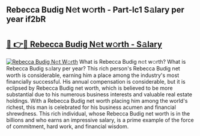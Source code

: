 ## Rebecca Budig N𝚎t w𝚘rth - Part-lc1 S𝚊lary per year if2bR

# <h2><a href="http://gc526f.nevu.top/?p=Rebecca+Budig">🔗 👉🔴 Rebecca Budig N𝚎t w𝚘rth - S𝚊lary</a></h2>

[![Rebecca Budig N𝚎t W𝚘rth](https://i.imgur.com/Oavwk0R.jpeg)](http://gc526f.nevu.top/?p=Rebecca+Budig)
What is Rebecca Budig n𝚎t w𝚘rth? What is Rebecca Budig s𝚊lary per year?
This rich person's Rebecca Budig net worth is considerable, earning him a place among the industry's most financially successful. His annual compensation is considerable, but it is eclipsed by Rebecca Budig net worth, which is believed to be more substantial due to his numerous business interests and valuable real estate holdings. With a Rebecca Budig net worth placing him among the world's richest, this man is celebrated for his business acumen and financial shrewdness. This rich individual, whose Rebecca Budig net worth is in the billions and who earns an impressive salary, is a prime example of the force of commitment, hard work, and financial wisdom.

